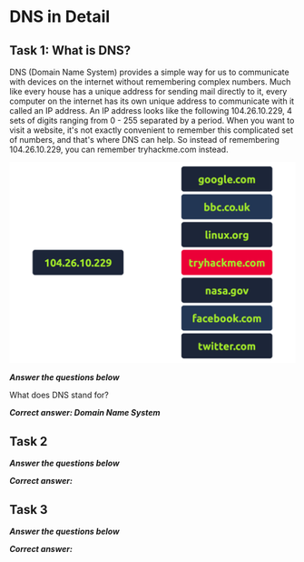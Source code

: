 # DNS in Detail

## Task 1: What is DNS?

DNS (Domain Name System) provides a simple way for us to communicate with devices on the internet without remembering complex numbers. Much like every house has a unique address for sending mail directly to it, every computer on the internet has its own unique address to communicate with it called an IP address. An IP address looks like the following 104.26.10.229, 4 sets of digits ranging from 0 - 255 separated by a period. When you want to visit a website, it's not exactly convenient to remember this complicated set of numbers, and that's where DNS can help. So instead of remembering 104.26.10.229, you can remember tryhackme.com instead.

![dns1](dns1.png)

***Answer the questions below***

What does DNS stand for?

***Correct answer: Domain Name System***

## Task 2

***Answer the questions below***

***Correct answer:***

## Task 3

***Answer the questions below***

***Correct answer:***

